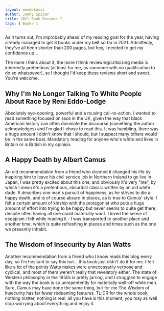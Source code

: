 ```yaml
---
layout: mendokusai
author: Jonny Spicer
title: 2021 Book Reviews I
tags: [ Books ]
---
```

As it turns out, I'm improbably ahead of my reading goal for the year, having already managed to get 3 books under my belt so far in 2021. Admittedly, they've all been shorter than
200 pages, but hey, I needed to get my confidence up...

The more I think about it, the more I think reviewing/criticising media is inherently pretentious (at least for me, as someone with no qualification to do so whatsoever), so I thought
I'd keep these reviews short and sweet. You're welcome.

## Why I'm No Longer Talking To White People About Race by Reni Eddo-Lodge

Absolutely eye-opening, powerful and a rousing call-to-action. I wanted to read something focused on race in the UK, given the way that black American history can often dominate the
discourse (something the author acknowledges) and I'm glad I chose to read this. It was humbling, there was a huge amount I didn't know that I should, but I suspect many others would
be in the same boat. Mandatory reading for anyone who's white and lives in Britain or is British in my opinion.

## A Happy Death by Albert Camus

An old recommendation from a friend who claimed it changed his life by inspiring him to leave his civil service job in Northern Ireland to go live in Japan, I was pretty excited about
this one, and obviously it's very "me", by which I mean it's a pretentious, absurdist classic written by an old white dude. It describes one man's pursuit of happiness, as he strives
to die a happy death, and is of course absurd in places, as is true to Camus' style. I felt a certain amount of kinship with the protagonist who puts a huge amount of effort into
trying to be happy but never seems to quite get there, despite often having all one could materially want. I loved the sense of escapism I felt while reading it - I was transported to
another place and another time, which is quite refreshing in places and times such as the one we presently inhabit.

## The Wisdom of Insecurity by Alan Watts

Another recommendation from a friend who I know reads this blog every day, so I'm hesitant to say this but... this book just didn't do it for me. I felt like a lot of the points Watts
makes were unnecessarily verbose and cyclical, and most of them weren't really that revelatory either. The state of Western philosophy in the 1950s is pretty jarring, and I struggled
to engage with the way the book is so unrepentently for materially well-off white men. Sure, Camus may have done the same thing, but for me The Wisdom of Insecurity has far fewer
redeeming features. TL:DR for the whole book; nothing matter, nothing is real, all you have is this moment, you may as well stop worrying about everything and enjoy it.
